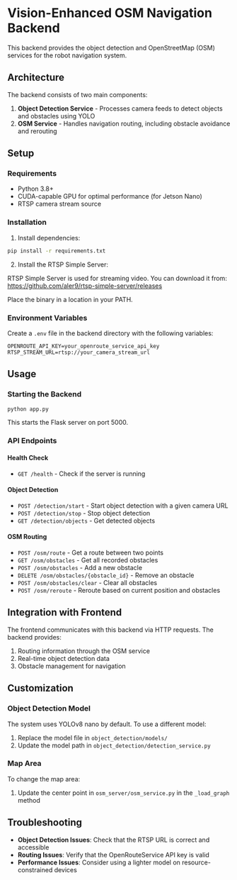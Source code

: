 # Vision-Enhanced OSM Navigation Backend

This backend provides the object detection and OpenStreetMap (OSM) services for the robot navigation system.

## Architecture

The backend consists of two main components:

1. **Object Detection Service** - Processes camera feeds to detect objects and obstacles using YOLO
2. **OSM Service** - Handles navigation routing, including obstacle avoidance and rerouting

## Setup

### Requirements

- Python 3.8+
- CUDA-capable GPU for optimal performance (for Jetson Nano)
- RTSP camera stream source

### Installation

1. Install dependencies:

```bash
pip install -r requirements.txt
```

2. Install the RTSP Simple Server:

RTSP Simple Server is used for streaming video. You can download it from: 
https://github.com/aler9/rtsp-simple-server/releases

Place the binary in a location in your PATH.

### Environment Variables

Create a `.env` file in the backend directory with the following variables:

```
OPENROUTE_API_KEY=your_openroute_service_api_key
RTSP_STREAM_URL=rtsp://your_camera_stream_url
```

## Usage

### Starting the Backend

```bash
python app.py
```

This starts the Flask server on port 5000.

### API Endpoints

#### Health Check
- `GET /health` - Check if the server is running

#### Object Detection
- `POST /detection/start` - Start object detection with a given camera URL
- `POST /detection/stop` - Stop object detection
- `GET /detection/objects` - Get detected objects

#### OSM Routing
- `POST /osm/route` - Get a route between two points
- `GET /osm/obstacles` - Get all recorded obstacles
- `POST /osm/obstacles` - Add a new obstacle
- `DELETE /osm/obstacles/{obstacle_id}` - Remove an obstacle
- `POST /osm/obstacles/clear` - Clear all obstacles
- `POST /osm/reroute` - Reroute based on current position and obstacles

## Integration with Frontend

The frontend communicates with this backend via HTTP requests. The backend provides:

1. Routing information through the OSM service
2. Real-time object detection data
3. Obstacle management for navigation

## Customization

### Object Detection Model

The system uses YOLOv8 nano by default. To use a different model:

1. Replace the model file in `object_detection/models/`
2. Update the model path in `object_detection/detection_service.py`

### Map Area

To change the map area:

1. Update the center point in `osm_server/osm_service.py` in the `_load_graph` method

## Troubleshooting

- **Object Detection Issues**: Check that the RTSP URL is correct and accessible
- **Routing Issues**: Verify that the OpenRouteService API key is valid
- **Performance Issues**: Consider using a lighter model on resource-constrained devices 